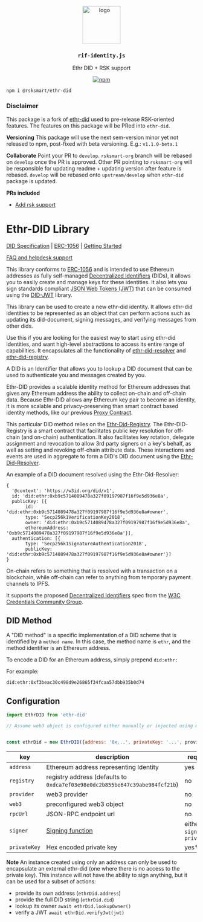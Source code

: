 <p align="middle">
    <img src="https://www.rifos.org/assets/img/logo.svg" alt="logo" height="100" >
</p>
<h3 align="middle"><code>rif-identity.js</code></h3>
<p align="middle">
    Ethr DID + RSK support
</p>
<p align="middle">
    <a href="https://badge.fury.io/js/%40rsksmart%ethr-did">
        <img src="https://badge.fury.io/js/%40rsksmart%2Fethr-did.svg" alt="npm" />
    </a>
</p>

```
npm i @rsksmart/ethr-did
```

### Disclaimer

This package is a fork of [ethr-did](https://github.com/uport-project/ethr-did) used to pre-release RSK-oriented features. The features on this package will be PRed into `ethr-did`.

**Versioning** This package will use the next sem-version minor yet not released to npm, post-fixed with beta versioning. E.g.: `v1.1.0-beta.1`

**Collaborate** Point your PR to `develop`. `rsksmart-org` branch will be rebased on `develop` once the PR is approved. Other PR pointing to `rsksmart-org` will be responsible for updating readme + updating version after feature is rebased. `develop` will be rebased onto `upstream/develop` when `ethr-did` package is updated.

**PRs included**

- [Add rsk support](https://github.com/uport-project/ethr-did/pull/50)

# Ethr-DID Library

[DID Specification](https://w3c-ccg.github.io/did-spec/) | [ERC-1056](https://github.com/ethereum/EIPs/issues/1056) | [Getting Started](/docs/guides/index.md)

[FAQ and helpdesk support](http://bit.ly/uPort_helpdesk)

This library conforms to [ERC-1056](https://github.com/ethereum/EIPs/issues/1056) and is intended to use Ethereum addresses as fully self-managed [Decentralized Identifiers](https://w3c-ccg.github.io/did-spec/#decentralized-identifiers-dids) (DIDs), it allows you to easily create and manage keys for these identities.  It also lets you sign standards compliant [JSON Web Tokens (JWT)](https://jwt.io) that can be consumed using the [DID-JWT](https://github.com/uport-project/did-jwt) library.

This library can be used to create a new ethr-did identity.  It allows ethr-did identities to be represented as an object that can perform actions such as updating its did-document, signing messages, and verifying messages from other dids.

Use this if you are looking for the easiest way to start using ethr-did identities, and want high-level abstractions to access its entire range of capabilities.  It encapsulates all the functionality of [ethr-did-resolver](https://github.com/decentralized-identity/ethr-did-resolver) and [ethr-did-registry](https://github.com/uport-project/ethr-did-registry).

A DID is an Identifier that allows you to lookup a DID document that can be used to authenticate you and messages created by you.

Ethr-DID provides a scalable identity method for Ethereum addresses that gives any Ethereum address the ability to collect on-chain and off-chain data. Because Ethr-DID allows any Ethereum key pair to become an identity, it is more scalable and privacy-preserving than smart contract based identity methods, like our previous [Proxy Contract](https://github.com/uport-project/uport-identity/blob/develop/docs/reference/proxy.md).

This particular DID method relies on the [Ethr-Did-Registry](https://github.com/uport-project/ethr-did-registry). The Ethr-DID-Registry is a smart contract that facilitates public key resolution for off-chain (and on-chain) authentication. It also facilitates key rotation, delegate assignment and revocation to allow 3rd party signers on a key's behalf, as well as setting and revoking off-chain attribute data. These interactions and events are used in aggregate to form a DID's DID document using the [Ethr-Did-Resolver](https://github.com/uport-project/ethr-did-resolver).

An example of a DID document resolved using the Ethr-Did-Resolver:

```
{
  '@context': 'https://w3id.org/did/v1',
  id: 'did:ethr:0xb9c5714089478a327f09197987f16f9e5d936e8a',
  publicKey: [{
       id: 'did:ethr:0xb9c5714089478a327f09197987f16f9e5d936e8a#owner',
       type: 'Secp256k1VerificationKey2018',
       owner: 'did:ethr:0xb9c5714089478a327f09197987f16f9e5d936e8a',
       ethereumAddress: '0xb9c5714089478a327f09197987f16f9e5d936e8a'}],
  authentication: [{
       type: 'Secp256k1SignatureAuthentication2018',
       publicKey: 'did:ethr:0xb9c5714089478a327f09197987f16f9e5d936e8a#owner'}]
}
```

On-chain refers to something that is resolved with a transaction on a blockchain, while off-chain can refer to anything from temporary payment channels to IPFS.

It supports the proposed [Decentralized Identifiers](https://w3c-ccg.github.io/did-spec/) spec from the [W3C Credentials Community Group](https://w3c-ccg.github.io).


## DID Method

A "DID method" is a specific implementation of a DID scheme that is identified by a `method name`. In this case, the method name is `ethr`, and the method identifier is an Ethereum address.

To encode a DID for an Ethereum address, simply prepend `did:ethr:`


For example:

`did:ethr:0xf3beac30c498d9e26865f34fcaa57dbb935b0d74`

## Configuration

```js
import EthrDID from 'ethr-did'

// Assume web3 object is configured either manually or injected using metamask


const ethrDid = new EthrDID({address: '0x...', privateKey: '...', provider})
```

| key | description| required |
|-----|------------|----------|
|`address`|Ethereum address representing Identity| yes |
|`registry`| registry address (defaults to `0xdca7ef03e98e0dc2b855be647c39abe984fcf21b`) | no |
|`provider`| web3 provider | no |
|`web3`| preconfigured web3 object | no |
|`rpcUrl`| JSON-RPC endpoint url | no |
|`signer`| [Signing function](https://github.com/uport-project/did-jwt#signer-functions)| either `signer` or `privateKey` |
|`privateKey`| Hex encoded private key | yes* |

**Note**
An instance created using only an address can only be used to encapsulate an external ethr-did (one where there is no access to the private key).
This instance will not have the ability to sign anything, but it can be used for a subset of actions:

*  provide its own address (`ethrDid.address`)
*  provide the full DID string (`ethrDid.did`)
*  lookup its owner `await ethrDid.lookupOwner()`
*  verify a JWT `await ethrDid.verifyJwt(jwt)`
